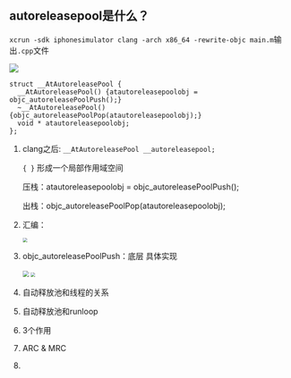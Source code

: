 ## autoreleasepool是什么？

`xcrun -sdk iphonesimulator clang -arch x86_64 -rewrite-objc main.m`输出`.cpp`文件

![](/Users/tangh/yuki/ios_project/YLNote/YLNote/LocalFiles/markdown/images/autoreleasepool1.png)



```objc
struct __AtAutoreleasePool {
  __AtAutoreleasePool() {atautoreleasepoolobj = objc_autoreleasePoolPush();}
  ~__AtAutoreleasePool() {objc_autoreleasePoolPop(atautoreleasepoolobj);}
  void * atautoreleasepoolobj;
};

```



1. clang之后:  `__AtAutoreleasePool __autoreleasepool; ` 

   `{ }`   形成一个局部作用域空间

   

   压栈：atautoreleasepoolobj = objc_autoreleasePoolPush();

   出栈：objc_autoreleasePoolPop(atautoreleasepoolobj);

   

2. 汇编：

   <img src="/Users/tangh/yuki/ios_project/YLNote/YLNote/LocalFiles/markdown/images/autoreleasepool汇编.png" style="zoom:50%;" />

3. objc_autoreleasePoolPush：底层 具体实现

   <img src="/Users/tangh/yuki/ios_project/YLNote/YLNote/LocalFiles/markdown/images/autoreleasepool结构.png" style="zoom:67%;" />

   <img src="/Users/tangh/yuki/ios_project/YLNote/YLNote/LocalFiles/markdown/images/autoreleasepool Page.png" style="zoom:50%;" />

4. 自动释放池和线程的关系

5. 自动释放池和runloop

6. 3个作用

7. ARC & MRC 

8. 